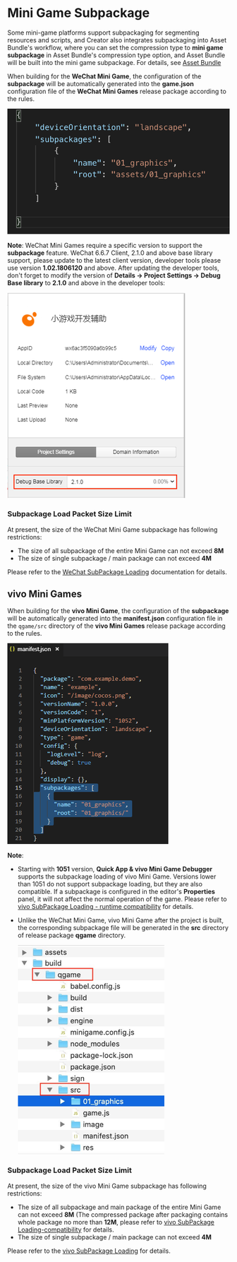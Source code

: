 # Mini Game Subpackage

Some mini-game platforms support subpackaging for segmenting resources and scripts, and Creator also integrates subpackaging into Asset Bundle's workflow, where you can set the compression type to **mini game subpackage** in Asset Bundle's compression type option, and Asset Bundle will be built into the mini game subpackage. For details, see [Asset Bundle](../scripting/asset-bundle.md)

When building for the **WeChat Mini Game**, the configuration of the **subpackage** will be automatically generated into the **game.json** configuration file of the **WeChat Mini Games** release package according to the rules.

![profile](./subpackage/profile.png)

**Note**: WeChat Mini Games require a specific version to support the **subpackage** feature. WeChat 6.6.7 Client, 2.1.0 and above base library support, please update to the latest client version, developer tools please use version **1.02.1806120** and above. After updating the developer tools, don't forget to modify the version of __Details -> Project Settings -> Debug Base library__ to __2.1.0__ and above in the developer tools:

![subpackage2](./subpackage/subpackage2.png)

### Subpackage Load Packet Size Limit

At present, the size of the WeChat Mini Game subpackage has following restrictions:

- The size of all subpackage of the entire Mini Game can not exceed **8M**
- The size of single subpackage / main package can not exceed **4M**

Please refer to the [WeChat SubPackage Loading](https://developers.weixin.qq.com/minigame/en/dev/guide/base-ability/sub-packages.html) documentation for details.

## vivo Mini Games

When building for the **vivo Mini Game**, the configuration of the **subpackage** will be automatically generated into the **manifest.json** configuration file in the `qgame/src` directory of the **vivo Mini Games** release package according to the rules.

![profile](./subpackage/vivo_profile.png)

**Note**:

- Starting with **1051** version, **Quick App & vivo Mini Game Debugger** 
supports the subpackage loading of vivo Mini Game. Versions lower than 1051 do not support subpackage loading, but they are also compatible. If a subpackage is configured in the editor's **Properties** panel, it will not affect the normal operation of the game. Please refer to [vivo SubPackage Loading - runtime compatibility](https://minigame.vivo.com.cn/documents/#/lesson/base/subpackage?id=%e8%bf%90%e8%a1%8c%e6%97%b6%e5%85%bc%e5%ae%b9) for details.
- Unlike the WeChat Mini Game, vivo Mini Game after the project is built, the corresponding subpackage file will be generated in the **src** directory of release package **qgame** directory.

  ![](./subpackage/vivo_subpackage.png)

### Subpackage Load Packet Size Limit

At present, the size of the vivo Mini Game subpackage has following restrictions:

- The size of all subpackage and main package of the entire Mini Game can not exceed **8M** (The compressed package after packaging contains whole package no more than **12M**, please refer to [vivo SubPackage Loading-compatibility](https://minigame.vivo.com.cn/documents/#/lesson/base/subpackage?id=%e7%bc%96%e8%af%91%e6%97%b6%e5%85%bc%e5%ae%b9) for details.
- The size of single subpackage / main package can not exceed **4M**

Please refer to the [vivo SubPackage Loading](https://minigame.vivo.com.cn/documents/#/lesson/base/subpackage) for details.